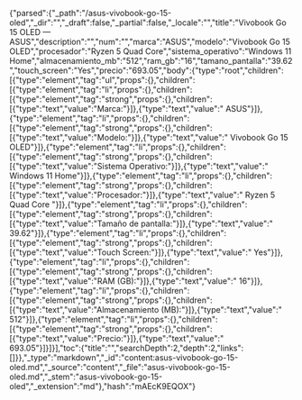 {"parsed":{"_path":"/asus-vivobook-go-15-oled","_dir":"","_draft":false,"_partial":false,"_locale":"","title":"Vivobook Go 15 OLED — ASUS","description":"","num":"","marca":"ASUS","modelo":"Vivobook Go 15 OLED","procesador":"Ryzen 5 Quad Core","sistema_operativo":"Windows 11 Home","almacenamiento_mb":"512","ram_gb":"16","tamano_pantalla":"39.62","touch_screen":"Yes","precio":"693.05","body":{"type":"root","children":[{"type":"element","tag":"ul","props":{},"children":[{"type":"element","tag":"li","props":{},"children":[{"type":"element","tag":"strong","props":{},"children":[{"type":"text","value":"Marca:"}]},{"type":"text","value":" ASUS"}]},{"type":"element","tag":"li","props":{},"children":[{"type":"element","tag":"strong","props":{},"children":[{"type":"text","value":"Modelo:"}]},{"type":"text","value":" Vivobook Go 15 OLED"}]},{"type":"element","tag":"li","props":{},"children":[{"type":"element","tag":"strong","props":{},"children":[{"type":"text","value":"Sistema Operativo:"}]},{"type":"text","value":" Windows 11 Home"}]},{"type":"element","tag":"li","props":{},"children":[{"type":"element","tag":"strong","props":{},"children":[{"type":"text","value":"Procesador:"}]},{"type":"text","value":" Ryzen 5 Quad Core "}]},{"type":"element","tag":"li","props":{},"children":[{"type":"element","tag":"strong","props":{},"children":[{"type":"text","value":"Tamaño de pantalla:"}]},{"type":"text","value":" 39.62"}]},{"type":"element","tag":"li","props":{},"children":[{"type":"element","tag":"strong","props":{},"children":[{"type":"text","value":"Touch Screen:"}]},{"type":"text","value":" Yes"}]},{"type":"element","tag":"li","props":{},"children":[{"type":"element","tag":"strong","props":{},"children":[{"type":"text","value":"RAM (GB):"}]},{"type":"text","value":" 16"}]},{"type":"element","tag":"li","props":{},"children":[{"type":"element","tag":"strong","props":{},"children":[{"type":"text","value":"Almacenamiento (MB):"}]},{"type":"text","value":" 512"}]},{"type":"element","tag":"li","props":{},"children":[{"type":"element","tag":"strong","props":{},"children":[{"type":"text","value":"Precio:"}]},{"type":"text","value":" 693.05"}]}]}],"toc":{"title":"","searchDepth":2,"depth":2,"links":[]}},"_type":"markdown","_id":"content:asus-vivobook-go-15-oled.md","_source":"content","_file":"asus-vivobook-go-15-oled.md","_stem":"asus-vivobook-go-15-oled","_extension":"md"},"hash":"mAEcK9EQOX"}